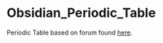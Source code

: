 # Obsidian_Periodic_Table
Periodic Table based on forum found [here](https://forum.obsidian.md/t/creating-a-periodic-table-of-elements-with-linked-notes/43742/3).
